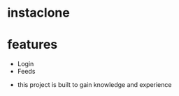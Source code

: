 # instaclone

# features
* Login
* Feeds



- this project is built to gain knowledge and experience 
